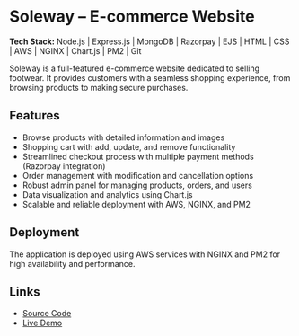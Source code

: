# Soleway – E-commerce Website  

**Tech Stack:** Node.js | Express.js | MongoDB | Razorpay | EJS | HTML | CSS | AWS | NGINX | Chart.js | PM2 | Git  

Soleway is a full-featured e-commerce website dedicated to selling footwear. It provides customers with a seamless shopping experience, from browsing products to making secure purchases.  

## Features  

- Browse products with detailed information and images  
- Shopping cart with add, update, and remove functionality  
- Streamlined checkout process with multiple payment methods (Razorpay integration)  
- Order management with modification and cancellation options  
- Robust admin panel for managing products, orders, and users  
- Data visualization and analytics using Chart.js  
- Scalable and reliable deployment with AWS, NGINX, and PM2  

## Deployment  

The application is deployed using AWS services with NGINX and PM2 for high availability and performance.  

## Links  

- [Source Code](https://github.com/akhildas675/Soleway)  
- [Live Demo]([https://soleway-ecommerce.onrender.com/])  
